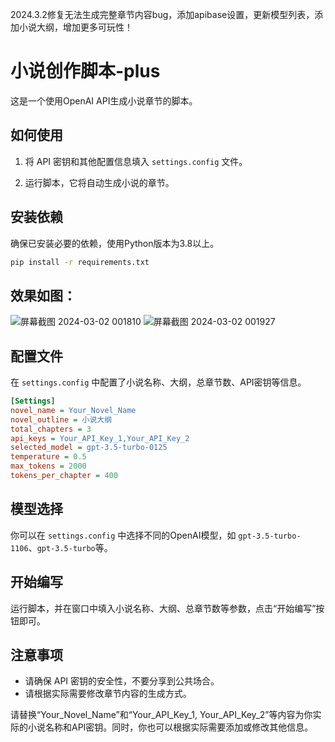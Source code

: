 2024.3.2修复无法生成完整章节内容bug，添加apibase设置，更新模型列表，添加小说大纲，增加更多可玩性！
# 小说创作脚本-plus

这是一个使用OpenAI API生成小说章节的脚本。


## 如何使用

1. 将 API 密钥和其他配置信息填入 `settings.config` 文件。

2. 运行脚本，它将自动生成小说的章节。

## 安装依赖

确保已安装必要的依赖，使用Python版本为3.8以上。

```bash
pip install -r requirements.txt

```
## 效果如图：
![屏幕截图 2024-03-02 001810](https://github.com/buwanyuanshen/ChatGPT-NovelWrite/assets/144007759/68fcb66c-751d-44c7-91d1-897b6a8f3e27)
![屏幕截图 2024-03-02 001927](https://github.com/buwanyuanshen/ChatGPT-NovelWrite/assets/144007759/76601cf6-5c4e-4663-8a9d-22ce0dd80469)


## 配置文件

在 `settings.config` 中配置了小说名称、大纲，总章节数、API密钥等信息。

```ini
[Settings]
novel_name = Your_Novel_Name
novel_outline = 小说大纲
total_chapters = 3
api_keys = Your_API_Key_1,Your_API_Key_2
selected_model = gpt-3.5-turbo-0125
temperature = 0.5
max_tokens = 2000
tokens_per_chapter = 400
```

## 模型选择

你可以在 `settings.config` 中选择不同的OpenAI模型，如 `gpt-3.5-turbo-1106`、`gpt-3.5-turbo`等。

## 开始编写

运行脚本，并在窗口中填入小说名称、大纲、总章节数等参数，点击“开始编写”按钮即可。

## 注意事项

- 请确保 API 密钥的安全性，不要分享到公共场合。
- 请根据实际需要修改章节内容的生成方式。


请替换“Your_Novel_Name”和“Your_API_Key_1, Your_API_Key_2”等内容为你实际的小说名称和API密钥。同时，你也可以根据实际需要添加或修改其他信息。
